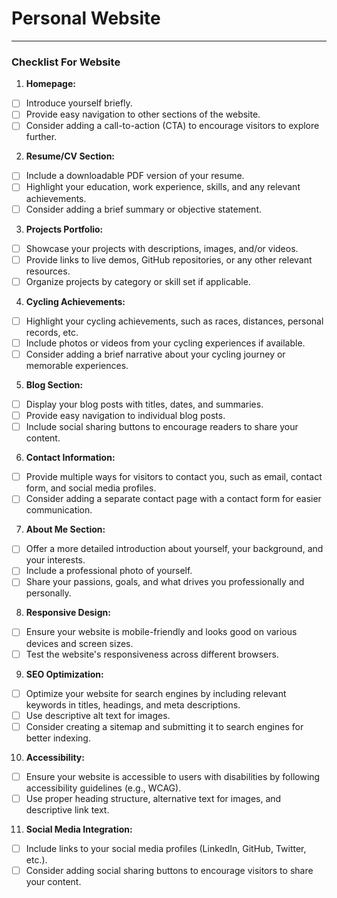 # Personal Website

---

### Checklist For Website

1. **Homepage:**  
  - [ ] Introduce yourself briefly.  
  - [ ] Provide easy navigation to other sections of the website.  
  - [ ] Consider adding a call-to-action (CTA) to encourage visitors to explore further.  

2. **Resume/CV Section:**  
  - [ ] Include a downloadable PDF version of your resume.  
  - [ ] Highlight your education, work experience, skills, and any relevant achievements.  
  - [ ] Consider adding a brief summary or objective statement.  

3. **Projects Portfolio:**  
  - [ ] Showcase your projects with descriptions, images, and/or videos.  
  - [ ] Provide links to live demos, GitHub repositories, or any other relevant resources.  
  - [ ] Organize projects by category or skill set if applicable.  

4. **Cycling Achievements:**  
  - [ ] Highlight your cycling achievements, such as races, distances, personal records, etc.  
  - [ ] Include photos or videos from your cycling experiences if available.  
  - [ ] Consider adding a brief narrative about your cycling journey or memorable experiences.  

5. **Blog Section:**  
  - [ ] Display your blog posts with titles, dates, and summaries.  
  - [ ] Provide easy navigation to individual blog posts.  
  - [ ] Include social sharing buttons to encourage readers to share your content.  

6. **Contact Information:**  
  - [ ] Provide multiple ways for visitors to contact you, such as email, contact form, and social media profiles.  
  - [ ] Consider adding a separate contact page with a contact form for easier communication.  

7. **About Me Section:**  
  - [ ] Offer a more detailed introduction about yourself, your background, and your interests.  
  - [ ] Include a professional photo of yourself.  
  - [ ] Share your passions, goals, and what drives you professionally and personally.  

8. **Responsive Design:**  
  - [ ] Ensure your website is mobile-friendly and looks good on various devices and screen sizes.  
  - [ ] Test the website's responsiveness across different browsers.  

9. **SEO Optimization:**  
  - [ ] Optimize your website for search engines by including relevant keywords in titles, headings, and meta descriptions.  
  - [ ] Use descriptive alt text for images.  
  - [ ] Consider creating a sitemap and submitting it to search engines for better indexing.  

10. **Accessibility:**  
   - [ ] Ensure your website is accessible to users with disabilities by following accessibility guidelines (e.g., WCAG).  
   - [ ] Use proper heading structure, alternative text for images, and descriptive link text.  

11. **Social Media Integration:**  
   - [ ] Include links to your social media profiles (LinkedIn, GitHub, Twitter, etc.).  
   - [ ] Consider adding social sharing buttons to encourage visitors to share your content.  
